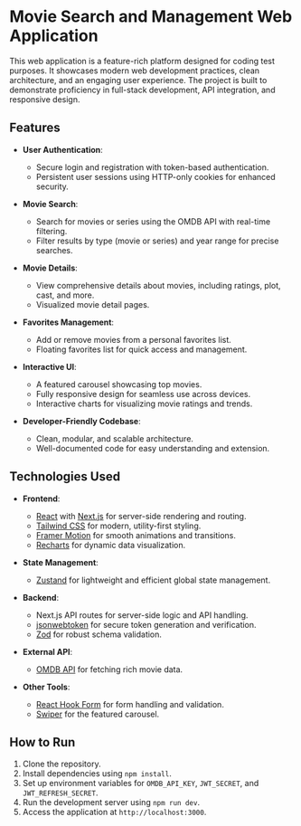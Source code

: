 # Movie Search and Management Web Application

This web application is a feature-rich platform designed for coding test purposes. It showcases modern web development practices, clean architecture, and an engaging user experience. The project is built to demonstrate proficiency in full-stack development, API integration, and responsive design.

## Features

- **User Authentication**:
  - Secure login and registration with token-based authentication.
  - Persistent user sessions using HTTP-only cookies for enhanced security.

- **Movie Search**:
  - Search for movies or series using the OMDB API with real-time filtering.
  - Filter results by type (movie or series) and year range for precise searches.

- **Movie Details**:
  - View comprehensive details about movies, including ratings, plot, cast, and more.
  - Visualized movie detail pages.

- **Favorites Management**:
  - Add or remove movies from a personal favorites list.
  - Floating favorites list for quick access and management.

- **Interactive UI**:
  - A featured carousel showcasing top movies.
  - Fully responsive design for seamless use across devices.
  - Interactive charts for visualizing movie ratings and trends.

- **Developer-Friendly Codebase**:
  - Clean, modular, and scalable architecture.
  - Well-documented code for easy understanding and extension.

## Technologies Used

- **Frontend**:
  - [React](https://reactjs.org/) with [Next.js](https://nextjs.org/) for server-side rendering and routing.
  - [Tailwind CSS](https://tailwindcss.com/) for modern, utility-first styling.
  - [Framer Motion](https://www.framer.com/motion/) for smooth animations and transitions.
  - [Recharts](https://recharts.org/) for dynamic data visualization.

- **State Management**:
  - [Zustand](https://zustand-demo.pmnd.rs/) for lightweight and efficient global state management.

- **Backend**:
  - Next.js API routes for server-side logic and API handling.
  - [jsonwebtoken](https://github.com/auth0/node-jsonwebtoken) for secure token generation and verification.
  - [Zod](https://zod.dev/) for robust schema validation.

- **External API**:
  - [OMDB API](https://www.omdbapi.com/) for fetching rich movie data.

- **Other Tools**:
  - [React Hook Form](https://react-hook-form.com/) for form handling and validation.
  - [Swiper](https://swiperjs.com/) for the featured carousel.


## How to Run

1. Clone the repository.
2. Install dependencies using `npm install`.
3. Set up environment variables for `OMDB_API_KEY`, `JWT_SECRET`, and `JWT_REFRESH_SECRET`.
4. Run the development server using `npm run dev`.
5. Access the application at `http://localhost:3000`.

